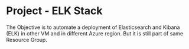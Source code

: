 # Project - ELK Stack

The Objective is to automate a deployment of Elasticsearch and Kibana (ELK) in other VM and in different Azure region. But it is still part of same Resource Group.

